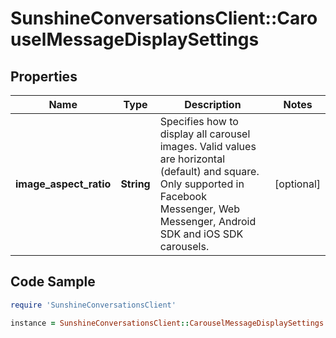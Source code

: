 # SunshineConversationsClient::CarouselMessageDisplaySettings

## Properties

Name | Type | Description | Notes
------------ | ------------- | ------------- | -------------
**image_aspect_ratio** | **String** | Specifies how to display all carousel images. Valid values are horizontal (default) and square. Only supported in Facebook Messenger, Web Messenger, Android SDK and iOS SDK carousels. | [optional] 

## Code Sample

```ruby
require 'SunshineConversationsClient'

instance = SunshineConversationsClient::CarouselMessageDisplaySettings.new(image_aspect_ratio: null)
```


